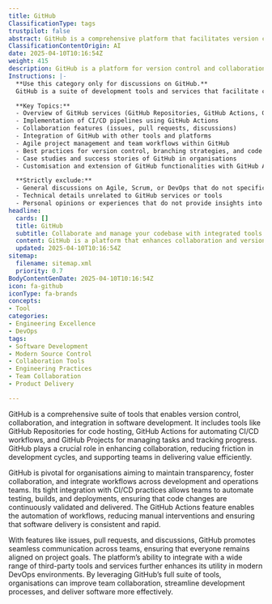 ```yaml
---
title: GitHub
ClassificationType: tags
trustpilot: false
abstract: GitHub is a comprehensive platform that facilitates version control, collaboration, and integration within software development. Originating as a hosting service for Git repositories, it has evolved to include features such as GitHub Actions for automating continuous integration and continuous delivery workflows, and GitHub Projects for task management and progress tracking. Its significance lies in its ability to enhance collaboration among development teams, reduce friction in development cycles, and support the efficient delivery of value. GitHub is essential for organisations seeking to maintain transparency and integrate workflows between development and operations teams, as its integration with CI/CD practices allows for the automation of testing, builds, and deployments, ensuring continuous validation and delivery of code changes. The platform's features, including issues, pull requests, and discussions, foster effective communication and alignment on project goals. Additionally, GitHub's compatibility with a variety of third-party tools and services further amplifies its effectiveness in modern DevOps environments. By utilising GitHub's extensive toolset, organisations can enhance team collaboration, streamline development processes, and improve software delivery outcomes.
ClassificationContentOrigin: AI
date: 2025-04-10T10:16:54Z
weight: 415
description: GitHub is a platform for version control and collaboration, offering tools for code hosting, CI/CD, project management, and team collaboration.
Instructions: |-
  **Use this category only for discussions on GitHub.**  
  GitHub is a suite of development tools and services that facilitate code collaboration, version control, and project management. This category focuses on the functionalities, best practices, and methodologies associated with GitHub, ensuring alignment with GitOps, Agile, and DevOps principles.

  **Key Topics:**
  - Overview of GitHub services (GitHub Repositories, GitHub Actions, GitHub Packages, GitHub Projects)
  - Implementation of CI/CD pipelines using GitHub Actions
  - Collaboration features (issues, pull requests, discussions)
  - Integration of GitHub with other tools and platforms
  - Agile project management and team workflows within GitHub
  - Best practices for version control, branching strategies, and code reviews
  - Case studies and success stories of GitHub in organisations
  - Customisation and extension of GitHub functionalities with GitHub Apps and APIs

  **Strictly exclude:**
  - General discussions on Agile, Scrum, or DevOps that do not specifically mention GitHub
  - Technical details unrelated to GitHub services or tools
  - Personal opinions or experiences that do not provide insights into GitHub functionalities or practices
headline:
  cards: []
  title: GitHub
  subtitle: Collaborate and manage your codebase with integrated tools for version control, CI/CD, and project management.
  content: GitHub is a platform that enhances collaboration and version control through tools like repositories, GitHub Actions, and GitHub Projects. Posts should explore practices in code collaboration, CI/CD pipelines, team workflows, and performance tracking using GitHub services.
  updated: 2025-04-10T10:16:54Z
sitemap:
  filename: sitemap.xml
  priority: 0.7
BodyContentGenDate: 2025-04-10T10:16:54Z
icon: fa-github
iconType: fa-brands
concepts:
- Tool
categories:
- Engineering Excellence
- DevOps
tags:
- Software Development
- Modern Source Control
- Collaboration Tools
- Engineering Practices
- Team Collaboration
- Product Delivery

---
```

GitHub is a comprehensive suite of tools that enables version control, collaboration, and integration in software development. It includes tools like GitHub Repositories for code hosting, GitHub Actions for automating CI/CD workflows, and GitHub Projects for managing tasks and tracking progress. GitHub plays a crucial role in enhancing collaboration, reducing friction in development cycles, and supporting teams in delivering value efficiently.

GitHub is pivotal for organisations aiming to maintain transparency, foster collaboration, and integrate workflows across development and operations teams. Its tight integration with CI/CD practices allows teams to automate testing, builds, and deployments, ensuring that code changes are continuously validated and delivered. The GitHub Actions feature enables the automation of workflows, reducing manual interventions and ensuring that software delivery is consistent and rapid.

With features like issues, pull requests, and discussions, GitHub promotes seamless communication across teams, ensuring that everyone remains aligned on project goals. The platform’s ability to integrate with a wide range of third-party tools and services further enhances its utility in modern DevOps environments. By leveraging GitHub’s full suite of tools, organisations can improve team collaboration, streamline development processes, and deliver software more effectively.
